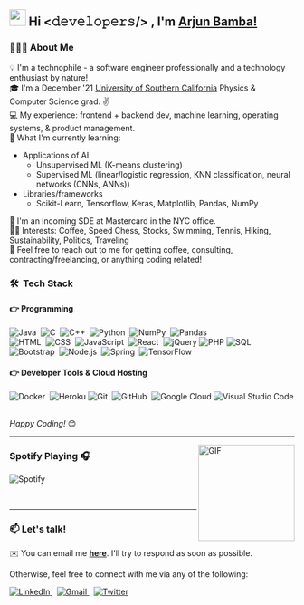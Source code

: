 <!--
### Hi there 👋


**arjunbamba/arjunbamba** is a ✨ _special_ ✨ repository because its `README.md` (this file) appears on your GitHub profile.

Here are some ideas to get you started:

- 🔭 I’m currently working on ...
- 🌱 I’m currently learning ...
- 👯 I’m looking to collaborate on ...
- 🤔 I’m looking for help with ...
- 💬 Ask me about ...
- 📫 How to reach me: ...
- 😄 Pronouns: ...
- ⚡ Fun fact: ...
-->

## <img src="https://github.com/TheDudeThatCode/TheDudeThatCode/blob/master/Assets/Hi.gif" width="29px"> Hi  <𝚍𝚎𝚟𝚎𝚕𝚘𝚙𝚎𝚛𝚜/> , I'm [Arjun Bamba!](https://www.linkedin.com/in/arjunbamba/) 

### 👨🏻‍💻 About Me 
💡 I'm a technophile - a software engineer professionally and a technology enthusiast by nature! <br/>
🎓 I'm a December '21 [University of Southern California](https://www.usc.edu) Physics & Computer Science grad. ✌️<br/>
💻 My experience: frontend + backend dev, machine learning, operating systems, & product management.<br/>
🌱 What I'm currently learning:
* Applications of AI
  * Unsupervised ML (K-means clustering)
  * Supervised ML (linear/logistic regression, KNN classification, neural networks (CNNs, ANNs))
* Libraries/frameworks
  * Scikit-Learn, Tensorflow, Keras, Matplotlib, Pandas, NumPy

🚀 I'm an incoming SDE at Mastercard in the NYC office. <br/>
🕺🏻 Interests: Coffee, Speed Chess, Stocks, Swimming, Tennis, Hiking, Sustainability, Politics, Traveling <br/>
💬 Feel free to reach out to me for getting coffee, consulting, contracting/freelancing, or anything coding related!<br/>

### 🛠 &nbsp;Tech Stack

#### 👉 Programming

![Java](https://img.shields.io/badge/-Java-05122A?style=flat&logo=Java&logoColor=FFA518)&nbsp;
![C](https://img.shields.io/badge/-C-05122A?style=flat&logo=C&logoColor=A8B9CC)&nbsp;
![C++](https://img.shields.io/badge/-C++-05122A?style=flat&logo=C%2B%2B&logoColor=00599C)&nbsp;
![Python](https://img.shields.io/badge/-Python-05122A?style=flat&logo=python)&nbsp;
![NumPy](https://img.shields.io/badge/numpy%20-%23013243.svg?&style=flat&logo=numpy&logoColor=white)&nbsp;
![Pandas](https://img.shields.io/badge/pandas%20-%23150458.svg?&style=flat&logo=pandas&logoColor=white)&nbsp; \
![HTML](https://img.shields.io/badge/-HTML-05122A?style=flat&logo=HTML5)&nbsp;
![CSS](https://img.shields.io/badge/-CSS-05122A?style=flat&logo=CSS3&logoColor=1572B6)&nbsp;
![JavaScript](https://img.shields.io/badge/-JavaScript-05122A?style=flat&logo=javascript)&nbsp;
![React](https://img.shields.io/badge/-React-000?&logo=React)&nbsp;
![jQuery](https://img.shields.io/badge/jQuery-0769AD?style=flat&logo=jquery&logoColor=white)
![PHP](https://img.shields.io/badge/PHP-777BB4?style=flat-square&logo=php&logoColor=white)
![SQL](https://img.shields.io/badge/-SQL-000?&logo=MySQL) \
![Bootstrap](https://img.shields.io/badge/-Bootstrap-05122A?style=flat&logo=bootstrap&logoColor=563D7C)&nbsp;
![Node.js](https://img.shields.io/badge/-Node.js-000?&logo=node.js)&nbsp;
![Spring](https://img.shields.io/badge/-Spring-000?&logo=Spring)&nbsp;
![TensorFlow](https://img.shields.io/badge/-TensorFlow-000?&logo=TensorFlow)&nbsp;

#### 👉 Developer Tools & Cloud Hosting
![Docker](https://img.shields.io/badge/-Docker-000?&logo=Docker)&nbsp;
![Heroku](https://img.shields.io/badge/Heroku%20-%23430098.svg?logo=heroku&logoColor=white)
![Git](https://img.shields.io/badge/-Git-05122A?style=flat&logo=git)&nbsp;
![GitHub](https://img.shields.io/badge/-GitHub-05122A?style=flat&logo=github)&nbsp;
![Google Cloud](https://img.shields.io/badge/Google_Cloud-4285F4?style=flat&logo=google-cloud&logoColor=white)
![Visual Studio Code](https://img.shields.io/badge/-Visual%20Studio%20Code-05122A?style=flat&logo=visual-studio-code&logoColor=007ACC)&nbsp;


<i>Happy Coding!</i> 😊

---

<img align="right" alt="GIF" height="170px" src="https://media.giphy.com/media/J5B1Y8QZnzXXbLQIBu/giphy.gif" />

### Spotify Playing 🎧

![Spotify](https://spotify-recently-played-readme.vercel.app/api?user=amex51j00wv49vcowghqem445)

<br/>

---

### 📫 Let's talk!
✉️ You can email me <a href="mailto:arjun.bamba128@gmail.com"><b>here</b></a>. I'll try to respond as soon as possible.

Otherwise, feel free to connect with me via any of the following:

<a href="https://www.linkedin.com/in/arjunbamba/" target="_blank">
	<img src="https://img.shields.io/badge/LinkedIn-%230077B5.svg?&style=flat-square&logo=linkedin&logoColor=white" alt="LinkedIn">
</a>&nbsp;
<a href="mailto:arjun.bamba128@gmail.com">
	<img alt="Gmail" src="https://img.shields.io/badge/Gmail-D14836?style=flat&logo=gmail&logoColor=white" />
</a>&nbsp;
<a href="https://twitter.com/arjun_bamba" target="_blank">
	<img src="https://img.shields.io/badge/Twitter-%231DA1F2.svg?&style=flat-square&logo=twitter&logoColor=white" alt="Twitter">
</a>

<br/>
<br/>

<!-- 
![visitors](https://visitor-badge.laobi.icu/badge?page_id=arjunbamba.arjunbamba)
 -->

